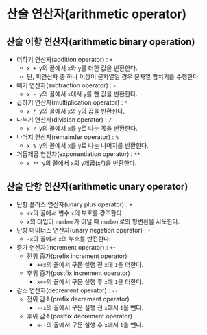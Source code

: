 # 산술 연산자(arithmetic operator)

## 산술 이항 연산자(arithmetic binary operation)

- 더하기 연산자(addition operator) : `+`
  - `x + y`의 꼴에서 `x`와 `y`를 더한 값을 반환한다.
  - 단, 피연산자 중 하나 이상이 문자열일 경우 문자열 합치기를 수행한다.
- 빼기 연산자(subtraction operator) : `-`
  - `x - y`의 꼴에서 `x`에서 `y`를 뺀 값을 반환한다.
- 곱하기 연산자(multiplication operator) : `*`
  - `x * y`의 꼴에서 `x`와 `y`의 곱을 반환한다.
- 나누기 연산자(division operator) : `/`
  - `x / y`의 꼴에서 `x`를 `y`로 나눈 몫을 반환한다.
- 나머지 연산자(remainder operator) : `%`
  - `x % y`의 꼴에서 `x`를 `y`로 나눈 나머지를 반환한다.
- 거듭제곱 연산자(exponentiation operator) : `**`
  - `x ** y`의 꼴에서 `x`의 `y`제곱(x<sup>y</sup>)을 반환한다.

## 산술 단항 연산자(arithmetic unary operator)

- 단항 플러스 연산자(unary plus operator) : `+`
  - `+x`의 꼴에서 변수 `x`의 부호를 강조한다.
  - `x`의 타입이 `number`가 아닐 때 `number`로의 형변환을 시도한다.
- 단항 마이너스 연산자(unary negation operator) : `-`
  - `-x`의 꼴에서 `x`의 부호를 반전한다.
- 증가 연산자(increment operator) : `++`
  - 전위 증가(prefix increment operator)
    - `++x`의 꼴에서 구문 실행 전 `x`에 `1`을 더한다.
  - 후위 증가(postfix increment operator)
    - `x++`의 꼴에서 구문 실행 후 `x`에 `1`을 더한다.
- 감소 연산자(decrement operator) : `--`
  - 전위 감소(prefix decrement operator)
    - `--x`의 꼴에서 구문 실행 전 `x`에서 `1`을 뺀다.
  - 후위 감소(postfix decrement operator)
    - `x--`의 꼴에서 구문 실행 후 `x`에서 `1`을 뺀다.
